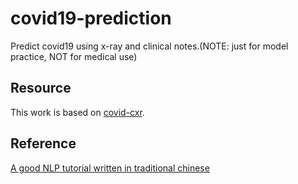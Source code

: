# covid19-prediction
Predict covid19 using x-ray and clinical notes.(NOTE: just for model practice, NOT for medical use)


## Resource
This work is based on [covid-cxr](https://github.com/aildnont/covid-cxr).



## Reference
[A good NLP tutorial written in traditional chinese](https://leemeng.tw/shortest-path-to-the-nlp-world-a-gentle-guide-of-natural-language-processing-and-deep-learning-for-everyone.html#%E5%81%87%E6%96%B0%E8%81%9E%E5%88%86%E9%A1%9E%E4%BB%BB%E5%8B%99) 
